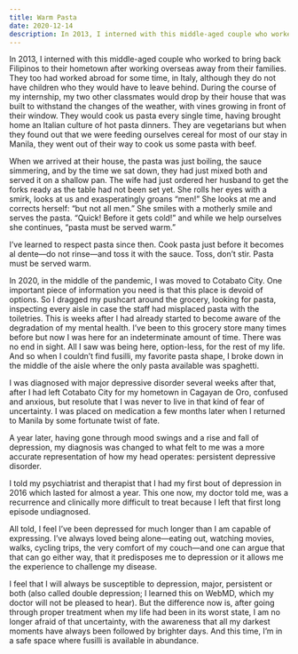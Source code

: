 ```yaml
---
title: Warm Pasta
date: 2020-12-14
description: In 2013, I interned with this middle-aged couple who worked to bring back Filipinos to their hometown after working overseas away from their families.
---
```


In 2013, I interned with this middle-aged couple who worked to bring back Filipinos to their hometown after working overseas away from their families. They too had worked abroad for some time, in Italy, although they do not have children who they would have to leave behind. During the course of my internship, my two other classmates would drop by their house that was built to withstand the changes of the weather, with vines growing in front of their window. They would cook us pasta every single time, having brought home an Italian culture of hot pasta dinners. They are vegetarians but when they found out that we were feeding ourselves cereal for most of our stay in Manila, they went out of their way to cook us some pasta with beef.

<!--excerpt-->

When we arrived at their house, the pasta was just boiling, the sauce simmering, and by the time we sat down, they had just mixed both and served it on a shallow pan. The wife had just ordered her husband to get the forks ready as the table had not been set yet. She rolls her eyes with a smirk, looks at us and exasperatingly groans “men!” She looks at me and corrects herself: “but not all men.” She smiles with a motherly smile and serves the pasta. “Quick! Before it gets cold!” and while we help ourselves she continues, “pasta must be served warm.”

I’ve learned to respect pasta since then. Cook pasta just before it becomes al dente—do not rinse—and toss it with the sauce. Toss, don’t stir. Pasta must be served warm.

In 2020, in the middle of the pandemic, I was moved to Cotabato City. One important piece of information you need is that this place is devoid of options. So I dragged my pushcart around the grocery, looking for pasta, inspecting every aisle in case the staff had misplaced pasta with the toiletries. This is weeks after I had already started to become aware of the degradation of my mental health. I’ve been to this grocery store many times before but now I was here for an indeterminate amount of time. There was no end in sight. All I saw was being here, option-less, for the rest of my life. And so when I couldn’t find fusilli, my favorite pasta shape, I broke down in the middle of the aisle where the only pasta available was spaghetti.

I was diagnosed with major depressive disorder several weeks after that, after I had left Cotabato City for my hometown in Cagayan de Oro, confused and anxious, but resolute that I was never to live in that kind of fear of uncertainty. I was placed on medication a few months later when I returned to Manila by some fortunate twist of fate.

A year later, having gone through mood swings and a rise and fall of depression, my diagnosis was changed to what felt to me was a more accurate representation of how my head operates: persistent depressive disorder.

I told my psychiatrist and therapist that I had my first bout of depression in 2016 which lasted for almost a year. This one now, my doctor told me, was a recurrence and clinically more difficult to treat because I left that first long episode undiagnosed.

All told, I feel I’ve been depressed for much longer than I am capable of expressing. I’ve always loved being alone—eating out, watching movies, walks, cycling trips, the very comfort of my couch—and one can argue that that can go either way, that it predisposes me to depression or it allows me the experience to challenge my disease.

I feel that I will always be susceptible to depression, major, persistent or both (also called double depression; I learned this on WebMD, which my doctor will not be pleased to hear). But the difference now is, after going through proper treatment when my life had been in its worst state, I am no longer afraid of that uncertainty, with the awareness that all my darkest moments have always been followed by brighter days. And this time, I’m in a safe space where fusilli is available in abundance.
